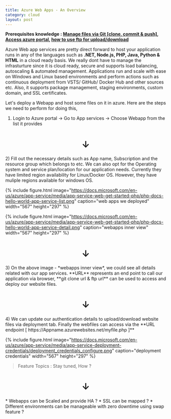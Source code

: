 ```yaml
---
title: Azure Web Apps - An Overview
category: cloud
layout: post
---
```


**Prerequisites knowledge : [Manage files via Git [clone, commit & push]](https://services.github.com/on-demand/downloads/github-git-cheat-sheet/ ),  [Access azure portal](https://azure.microsoft.com/en-in/services/app-service/), [how to use ftp for upload/download](https://wiki.filezilla-project.org/Using)** 


Azure Web app services are pretty direct forward to host your application runs in any of the languages such as **.NET, Node.js, PHP, Java, Python & HTML** in a cloud ready basis. We really dont have to manage the infrasturture since it is cloud ready, secure and supports load balancing, autoscaling & automated management. Applications run and scale with ease on Windows and Linux based environments and perform actions such as continuous deployment from VSTS/ GitHub/ Docker Hub and other sources etc. Also, it supports package management, staging environments, custom domain, and SSL certificates.

Let's deploy a Webapp and host some files on it in azure. Here are the steps we need to perform for doing this,

1) Login to Azure portal -> Go to App services -> Choose Webapp from the list it provides
<center><h1>&darr;</h1></center>
2) Fill out the necessary details such as App name, Subscription and the resource group which belongs to etc. We can also opt for the Operating system and service plan/location for our application needs. Currently they have limited region availability for Linux/Docker OS. However, they have muliple regions available for windows OS.

   {% include figure.html image="https://docs.microsoft.com/en-us/azure/app-service/media/app-service-web-get-started-php/php-docs-hello-world-app-service-list.png" caption="web apps we deployed" width="567" height="297" %}


   {% include figure.html image="https://docs.microsoft.com/en-us/azure/app-service/media/app-service-web-get-started-php/php-docs-hello-world-app-service-detail.png" caption="webapps inner view" width="567" height="297" %}  
<center><h1>&darr;</h1></center>
3) On the above image - *webapps inner view*, we could see all details related with our app services. **URL** represents an end point to call our application via browser, **git clone url & ftp url** can be used to access and deploy our website files.
<center><h1>&darr;</h1></center>
4) We can update our authentication details to upload/download website files via deployment tab. Finally the webfiles can access via the **URL endpoint [ https://Appname.azurewebsites.net/myfile.php ]**

{% include figure.html image="https://docs.microsoft.com/en-us/azure/app-service/media/app-service-deployment-credentials/deployment_credentials_configure.png" caption="deployment credentials" width="567" height="297" %}

 
> Feature Topics : Stay tuned, How ?
<center><h1>&darr;</h1></center>
* Webapps can be Scaled and provide HA ?
* SSL can be mapped ?
* Different environments can be manageable with zero downtime using swap feature ?

